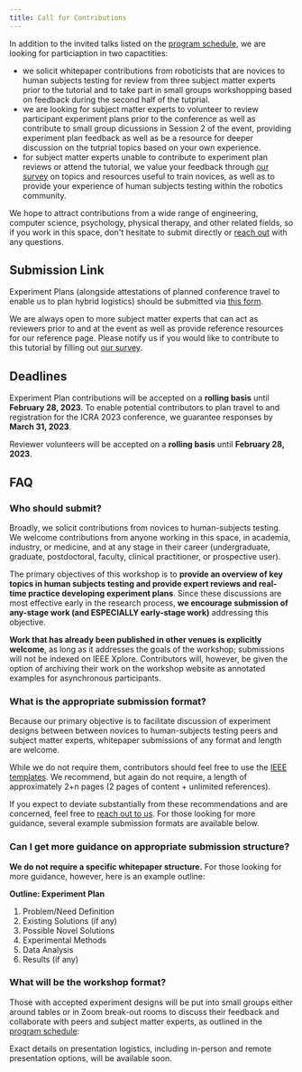 ```yaml
---
title: Call for Contributions
---
```


In addition to the invited talks listed on the [program schedule](../schedule), we are looking for particiaption in two capactities:
- we solicit whitepaper contributions from roboticists that are novices to human subjects testing for review from three subject matter experts prior to the tutorial and to take part in small groups workshopping based on feedback during the second half of the tutprial.
- we are looking for subject matter experts to volunteer to review participant experiment plans prior to the conference as well as contribute to small group dicussions in Session 2 of the event, providing experiment plan feedback as well as be a resource for deeper discussion on the tutprial topics based on your own experience. 
- for subject matter experts unable to contribute to experiment plan reviews or attend the tutorial, we value your feedback through [our survey](https://forms.gle/HoaSrVq8DRVDhEL37) on topics and resources useful to train novices, as well as to provide your experience of human subjects testing within the robotics community. 

We hope to attract contributions from a wide range of engineering, computer science, psychology, physical therapy, and other related fields, so if you work in this space, don't hesitate to submit directly or [reach out](../contact) with any questions.

## Submission Link

Experiment Plans (alongside attestations of planned conference travel to enable us to plan hybrid logistics) should be submitted via [this form](https://forms.gle/D2C1Csum6EBhA1xeA).

We are always open to more subject matter experts that can act as reviewers prior to and at the event as well as provide reference resources for our reference page. Please notify us if you would like to contribute to this tutorial by filling out [our survey](https://forms.gle/HoaSrVq8DRVDhEL37).

## Deadlines

Experiment Plan contributions will be accepted on a **rolling basis** until **February 28, 2023**. To enable potential contributors to plan travel to and registration for the ICRA 2023 conference, we guarantee responses by **March 31, 2023**.

Reviewer volunteers will be accepted on a **rolling basis** until **February 28, 2023**.

## FAQ

### Who should submit?

Broadly, we solicit contributions from novices to human-subjects testing. We welcome contributions from anyone working in this space, in academia, industry, or medicine, and at any stage in their career (undergraduate, graduate, postdoctoral, faculty, clinical practitioner, or prospective user).

The primary objectives of this workshop is to **provide an overview of key topics in human subjects testing and provide expert reviews and real-time practice developing experiment plans**. Since these discussions are most effective early in the research process, **we encourage submission of any-stage work (and ESPECIALLY early-stage work)** addressing this objective.

**Work that has already been published in other venues is explicitly welcome**, as long as it addresses the goals of the workshop; submissions will not be indexed on IEEE Xplore. Contributors will, however, be given the option of archiving their work on the workshop website as annotated examples for asynchronous participants.

### What is the appropriate submission format?

Because our primary objective is to facilitate discussion of experiment designs between between novices to human-subjects testing peers and subject matter experts, whitepaper submissions of any format and length are welcome.

While we do not require them, contributors should feel free to use the [IEEE templates](https://www.ieee.org/conferences/publishing/templates.html). We recommend, but again do not require, a length of approximately 2+n pages (2 pages of content + unlimited references).

If you expect to deviate substantially from these recommendations and are concerned, feel free to [reach out to us](../contact). For those looking for more guidance, several example submission formats are available below.

### Can I get more guidance on appropriate submission structure?

**We do not require a specific whitepaper structure.** For those looking for more guidance, however, here is an example outline:

**Outline: Experiment Plan** 
1. Problem/Need Definition
2. Existing Solutions (if any)
3. Possible Novel Solutions
4. Experimental Methods
5. Data Analysis
6. Results (if any)

### What will be the workshop format?

Those with accepted experiment designs will be put into small groups either around tables or in Zoom break-out rooms to discuss their feedback and collaborate with peers and subject matter experts, as outlined in the [program schedule](../schedule):

Exact details on presentation logistics, including in-person and remote presentation options, will be available soon.
